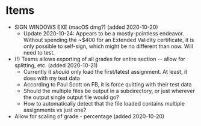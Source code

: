 # Items
* SIGN WINDOWS EXE (macOS dmg?) (added 2020-10-20)
    * Update 2020-10-24: Appears to be a mostly-pointless endeavor. Without spending the ~$400 for an Extended Validity certificate, it is only possible to self-sign, which might be no different than now. Will need to test.
* (!) Teams allows exporting of all grades for entire section -- allow for splitting, etc. (added 2020-10-21)
    * Currently it _should_ only load the first/latest assignment. At least, it does with my test data
    * According to Paul Scott on FB, it is force quitting with their test data
    * Should the multiple files be output in a subdirectory, or just wherever the output single output file would go?
    * How to automatically detect that the file loaded contains multiple assignments vs just one?
* Allow for scaling of grade - percentage (added 2020-10-20)

